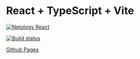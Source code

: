 # React + TypeScript + Vite

[![Netology React](https://github.com/coolpak/ra_hoc/actions/workflows/web.yml/badge.svg?branch=main)](https://github.com/coolpak/ra_hoc/actions/workflows/web.yml)

[![Build status](https://ci.appveyor.com/api/projects/status/mis9ggp9nsehbayq?svg=true)](https://ci.appveyor.com/project/CoolPaK/ra_hoc)


[Github Pages](https://coolpak.github.io/ra_hoc/)